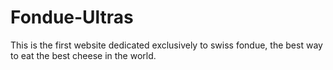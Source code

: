 # Fondue-Ultras

This is the first website dedicated exclusively to swiss fondue, the best way to eat the best cheese in the world.
